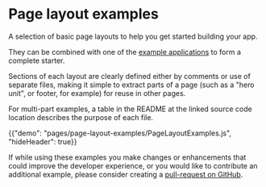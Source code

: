 # Page layout examples

<p class="description">A selection of basic page layouts to help you get started building your app.</p>

They can be combined with one of the [example applications](https://github.com/mui-org/material-ui/tree/master/examples) to form a complete starter.

Sections of each layout are clearly defined either by comments or use of separate files, making it simple to extract parts of a page (such as a "hero unit", or footer, for example) for reuse in other pages.

For multi-part examples, a table in the README at the linked source code location describes the purpose of each file.

{{"demo": "pages/page-layout-examples/PageLayoutExamples.js", "hideHeader": true}}

If while using these examples you make changes or enhancements that could improve the developer experience, or you would like to contribute an additional example, please consider creating a [pull-request on GitHub](https://github.com/mui-org/material-ui/pulls).
